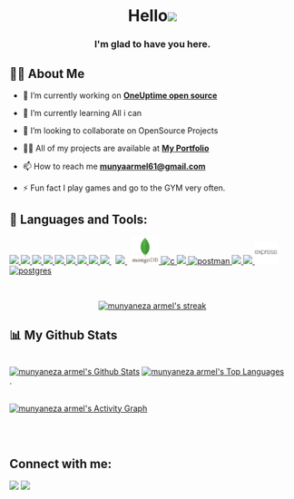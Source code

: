 <h1 align="center"> Hello<img src="https://raw.githubusercontent.com/MartinHeinz/MartinHeinz/master/wave.gif" width="30px"></h1>
<h3 align="center">I'm glad to have you here.</h3>

## 🙋‍♂️ About Me

- 🔭 I’m currently working on **[OneUptime open source](https://github.com/OneUptime/oneuptime)**

- 🌱 I’m currently learning All i can

- 👯 I’m looking to collaborate on OpenSource Projects

- 👨‍💻 All of my projects are available at **[My Portfolio](https://munyanezaarmel.netlify.app/)**

- 📫 How to reach me **munyaarmel61@gmail.com**

- ⚡ Fun fact I play games and go to the GYM very often.

## 🚀 Languages and Tools:

<p align="left"> 
    <a href="https://www.java.com" target="_blank"> <img src="https://img.icons8.com/color/48/000000/java-coffee-cup-logo.png"/> </a>
    <a href="https://reactjs.org/" target="_blank"> <img src="https://img.icons8.com/color/48/000000/react-native.png"/> </a>
    <a href="https://spring.io/projects/spring-boot" target="_blank"> <img src="https://img.icons8.com/color/48/000000/spring-logo.png"/> </a> 
    <a href="https://developer.mozilla.org/en-US/docs/Web/JavaScript" target="_blank"> <img src="https://img.icons8.com/color/48/000000/javascript.png"/> </a> 
    <a href="https://www.w3.org/html/" target="_blank"> <img src="https://img.icons8.com/color/48/000000/html-5.png"/> </a> 
    <a href="https://www.w3schools.com/css/" target="_blank"> <img src="https://img.icons8.com/color/48/000000/css3.png"/> </a> 
    <a href="https://getbootstrap.com" target="_blank"> <img src="https://img.icons8.com/color/48/000000/bootstrap.png"/> </a> 
    <a href="https://www.python.org" target="_blank"> <img src="https://img.icons8.com/color/48/000000/python.png"/> </a> 
    <a style="padding-right:8px;" href="https://nodejs.org" target="_blank"> <img src="https://img.icons8.com/color/48/000000/nodejs.png"/> </a> 
    <a style="padding-right:8px;" href="https://www.mysql.com/" target="_blank"> <img src="https://img.icons8.com/fluent/50/000000/mysql-logo.png"/> </a>
    <a href="https://www.mongodb.com/" target="_blank"> <img src="https://raw.githubusercontent.com/devicons/devicon/master/icons/mongodb/mongodb-original-wordmark.svg" alt="mongodb" width="48" height="48"/> </a>
      <a href="https://en.wikipedia.org/wiki/C_(programming_language)/" target="_blank"> <img src="https://img.icons8.com/color/48/000000/c-programming.png" alt="c" width="48" height="48"/> </a>
    <a href="https://firebase.google.com/" target="_blank"> <img src="https://img.icons8.com/color/48/000000/firebase.png"/> </a> 
    <a href="https://postman.com" target="_blank"> <img src="https://www.vectorlogo.zone/logos/getpostman/getpostman-icon.svg" alt="postman" width="45" height="45"/> </a>   
    <a href="https://git-scm.com/" target="_blank"> <img src="https://img.icons8.com/color/48/000000/git.png"/> </a> 
    <a href="https://redux.js.org" target="_blank"> <img src="https://img.icons8.com/color/48/000000/redux.png"/> </a>
    <a href="https://expressjs.com" target="_blank"> <img src="https://raw.githubusercontent.com/devicons/devicon/master/icons/express/express-original-wordmark.svg" alt="express" width="40" height="40"/> </a>  
       <a href="https://postgresql.org" target="_blank"><img src="https://img.icons8.com/color/48/000000/postgreesql.png" alt="postgres" width="40" height="40"/> </a>  
</p>

<!-- [![React Badge](https://img.shields.io/badge/-React-61DBFB?style=for-the-badge&labelColor=black&logo=react&logoColor=61DBFB)](#)  [![Javascript Badge](https://img.shields.io/badge/-Javascript-F0DB4F?style=for-the-badge&labelColor=black&logo=javascript&logoColor=F0DB4F)](#) [![Typescript Badge](https://img.shields.io/badge/-Typescript-007acc?style=for-the-badge&labelColor=black&logo=typescript&logoColor=007acc)](#) [![Nodejs Badge](https://img.shields.io/badge/-Nodejs-3C873A?style=for-the-badge&labelColor=black&logo=node.js&logoColor=3C873A)](#) [![GraphQL Badge](https://img.shields.io/badge/-GraphQl-e535ab?style=for-the-badge&labelColor=black&logo=node.js&logoColor=e535ab)](#) -->
<br/>

<p align="center">
    <a href="https://github.com/munyanezaarmel/github-readme-streak-stats">
        <img title="🔥 Get streak stats for your profile at git.io/streak-stats" alt="munyaneza armel's streak" src="https://github-readme-streak-stats.herokuapp.com/?user=SubhamRaoniar28&theme=black-ice&hide_border=true&stroke=0000&background=060A0CD0"/>
    </a>
</p>

## 📊 My Github Stats

  <br/>
    <a href="https://github.com/munyanezaarmel/github-readme-stats"><img alt="munyaneza armel's Github Stats" src="https://github-readme-stats.vercel.app/api?username=munyanezaarmel&show_icons=true&count_private=true&theme=react&hide_border=true&bg_color=0D1117" /></a>
  <a href="https://github.com/munyanezaarmel/github-readme-stats"><img alt="munyaneza armel's Top Languages" src="https://github-readme-stats.vercel.app/api/top-langs/?username=munyanezaarmel&langs_count=8&count_private=true&layout=compact&theme=react&hide_border=true&bg_color=0D1117" /></a>
  <br/>
 .


<br/>
<br/>


<a href="https://github.com/munyanezaarmel/github-readme-activity-graph"><img alt="munyaneza armel's Activity Graph" src="https://activity-graph.herokuapp.com/graph?username=munyanezaarmel&bg_color=0D1117&color=5BCDEC&line=5BCDEC&point=FFFFFF&hide_border=true" /></a>

<br/>
<br/>


## Connect with me:
<p align="left">

<a href = "https://www.linkedin.com/in/munyaneza-armel-4b30a8201/"><img src="https://img.icons8.com/fluent/48/000000/linkedin.png"/></a>
<a href = "https://twitter.com/MunyanezaArmel"><img src="https://img.icons8.com/fluent/48/000000/twitter.png"/></a>


</p>
